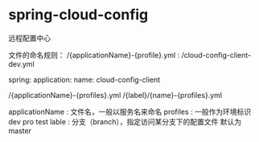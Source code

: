 # spring-cloud-config
远程配置中心

文件的命名规则：
/{applicationName}-{profile}.yml  :  /cloud-config-client-dev.yml

spring:
  application:
    name: cloud-config-client
    
 
 
/{applicationName}-{profiles}.yml
/{label}/{name}-{profiles}.yml

applicationName : 文件名，一般以服务名来命名
profiles : 一般作为环境标识 dev pro test
lable : 分支（branch），指定访问某分支下的配置文件 默认为master
    

